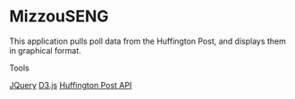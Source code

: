 # MizzouSENG

This application pulls poll data from the Huffington Post, and displays them in graphical format.

Tools

[JQuery](https://jquery.com/)
[D3.js](http://d3js.org/)
[Huffington Post API](http://elections.huffingtonpost.com/pollster/api)